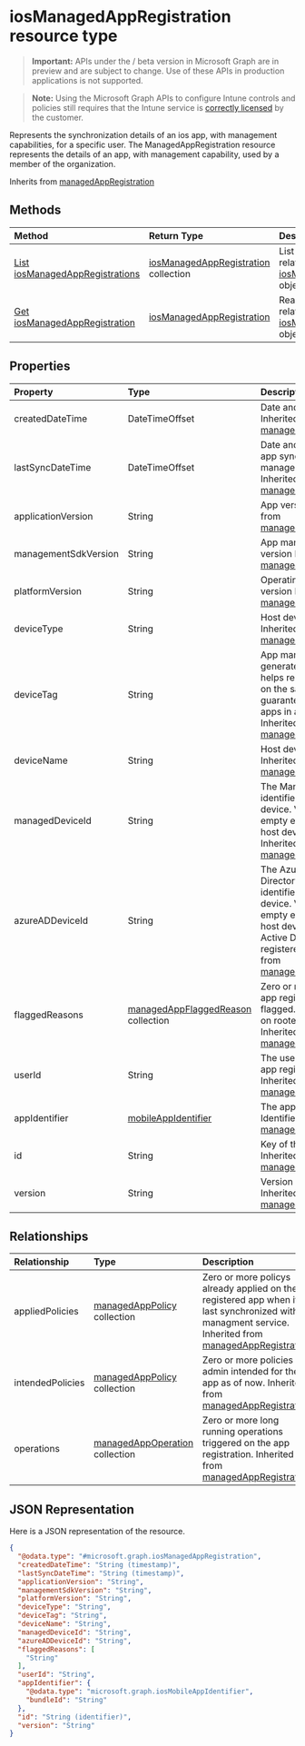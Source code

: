 ﻿# iosManagedAppRegistration resource type

> **Important:** APIs under the / beta version in Microsoft Graph are in preview and are subject to change. Use of these APIs in production applications is not supported.

> **Note:** Using the Microsoft Graph APIs to configure Intune controls and policies still requires that the Intune service is [correctly licensed](https://go.microsoft.com/fwlink/?linkid=839381) by the customer.

Represents the synchronization details of an ios app, with management capabilities, for a specific user.
The ManagedAppRegistration resource represents the details of an app, with management capability, used by a member of the organization.

Inherits from [managedAppRegistration](../resources/intune_mam_managedappregistration.md)

## Methods
|Method|Return Type|Description|
|:---|:---|:---|
|[List iosManagedAppRegistrations](../api/intune_mam_iosmanagedappregistration_list.md)|[iosManagedAppRegistration](../resources/intune_mam_iosmanagedappregistration.md) collection|List properties and relationships of the [iosManagedAppRegistration](../resources/intune_mam_iosmanagedappregistration.md) objects.|
|[Get iosManagedAppRegistration](../api/intune_mam_iosmanagedappregistration_get.md)|[iosManagedAppRegistration](../resources/intune_mam_iosmanagedappregistration.md)|Read properties and relationships of the [iosManagedAppRegistration](../resources/intune_mam_iosmanagedappregistration.md) object.|

## Properties
|Property|Type|Description|
|:---|:---|:---|
|createdDateTime|DateTimeOffset|Date and time of creation Inherited from [managedAppRegistration](../resources/intune_mam_managedappregistration.md)|
|lastSyncDateTime|DateTimeOffset|Date and time of last the app synced with management service. Inherited from [managedAppRegistration](../resources/intune_mam_managedappregistration.md)|
|applicationVersion|String|App version Inherited from [managedAppRegistration](../resources/intune_mam_managedappregistration.md)|
|managementSdkVersion|String|App management SDK version Inherited from [managedAppRegistration](../resources/intune_mam_managedappregistration.md)|
|platformVersion|String|Operating System version Inherited from [managedAppRegistration](../resources/intune_mam_managedappregistration.md)|
|deviceType|String|Host device type Inherited from [managedAppRegistration](../resources/intune_mam_managedappregistration.md)|
|deviceTag|String|App management SDK generated tag, which helps relate apps hosted on the same device. Not guaranteed to relate apps in all conditions. Inherited from [managedAppRegistration](../resources/intune_mam_managedappregistration.md)|
|deviceName|String|Host device name Inherited from [managedAppRegistration](../resources/intune_mam_managedappregistration.md)|
|managedDeviceId|String|The Managed Device identifier of the host device. Value could be empty even when the host device is managed. Inherited from [managedAppRegistration](../resources/intune_mam_managedappregistration.md)|
|azureADDeviceId|String|The Azure Active Directory Device identifier of the host device. Value could be empty even when the host device is Azure Active Directory registered. Inherited from [managedAppRegistration](../resources/intune_mam_managedappregistration.md)|
|flaggedReasons|[managedAppFlaggedReason](../resources/intune_mam_managedappflaggedreason.md) collection|Zero or more reasons an app registration is flagged. E.g. app running on rooted device Inherited from [managedAppRegistration](../resources/intune_mam_managedappregistration.md)|
|userId|String|The user Id to who this app registration belongs. Inherited from [managedAppRegistration](../resources/intune_mam_managedappregistration.md)|
|appIdentifier|[mobileAppIdentifier](../resources/intune_mam_mobileappidentifier.md)|The app package Identifier Inherited from [managedAppRegistration](../resources/intune_mam_managedappregistration.md)|
|id|String|Key of the entity. Inherited from [managedAppRegistration](../resources/intune_mam_managedappregistration.md)|
|version|String|Version of the entity. Inherited from [managedAppRegistration](../resources/intune_mam_managedappregistration.md)|

## Relationships
|Relationship|Type|Description|
|:---|:---|:---|
|appliedPolicies|[managedAppPolicy](../resources/intune_mam_managedapppolicy.md) collection|Zero or more policys already applied on the registered app when it last synchronized with managment service. Inherited from [managedAppRegistration](../resources/intune_mam_managedappregistration.md)|
|intendedPolicies|[managedAppPolicy](../resources/intune_mam_managedapppolicy.md) collection|Zero or more policies admin intended for the app as of now. Inherited from [managedAppRegistration](../resources/intune_mam_managedappregistration.md)|
|operations|[managedAppOperation](../resources/intune_mam_managedappoperation.md) collection|Zero or more long running operations triggered on the app registration. Inherited from [managedAppRegistration](../resources/intune_mam_managedappregistration.md)|

## JSON Representation
Here is a JSON representation of the resource.
<!-- {
  "blockType": "resource",
  "keyProperty": "id",
  "@odata.type": "microsoft.graph.iosManagedAppRegistration"
}
-->
``` json
{
  "@odata.type": "#microsoft.graph.iosManagedAppRegistration",
  "createdDateTime": "String (timestamp)",
  "lastSyncDateTime": "String (timestamp)",
  "applicationVersion": "String",
  "managementSdkVersion": "String",
  "platformVersion": "String",
  "deviceType": "String",
  "deviceTag": "String",
  "deviceName": "String",
  "managedDeviceId": "String",
  "azureADDeviceId": "String",
  "flaggedReasons": [
    "String"
  ],
  "userId": "String",
  "appIdentifier": {
    "@odata.type": "microsoft.graph.iosMobileAppIdentifier",
    "bundleId": "String"
  },
  "id": "String (identifier)",
  "version": "String"
}
```




